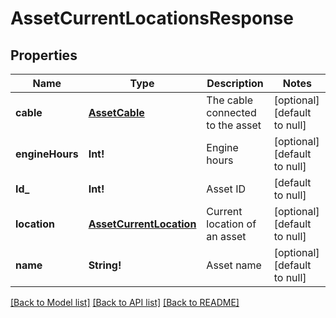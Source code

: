 # AssetCurrentLocationsResponse

## Properties
Name | Type | Description | Notes
------------ | ------------- | ------------- | -------------
**cable** | [**AssetCable**](Asset_cable.md) | The cable connected to the asset | [optional] [default to null]
**engineHours** | **Int!** | Engine hours | [optional] [default to null]
**Id_** | **Int!** | Asset ID | [default to null]
**location** | [**AssetCurrentLocation**](AssetCurrentLocation.md) | Current location of an asset | [optional] [default to null]
**name** | **String!** | Asset name | [optional] [default to null]

[[Back to Model list]](../README.md#documentation-for-models) [[Back to API list]](../README.md#documentation-for-api-endpoints) [[Back to README]](../README.md)


